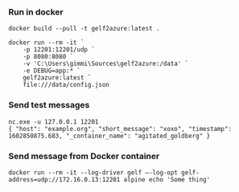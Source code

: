 ### Run in docker

```
docker build --pull -t gelf2azure:latest .

docker run --rm -it `
    -p 12201:12201/udp `
    -p 8080:8080 `
    -v 'C:\Users\gimmi\Sources\gelf2azure:/data' `
    -e DEBUG=app:* `
    gelf2azure:latest `
    file:///data/config.json
```

### Send test messages

```
nc.exe -u 127.0.0.1 12201
{ "host": "example.org", "short_message": "xoxo", "timestamp": 1602850875.683, "_container_name": "agitated_goldberg" }
```

### Send message from Docker container

```
docker run --rm -it --log-driver gelf –-log-opt gelf-address=udp://172.16.0.13:12201 alpine echo 'Some thing'
```
